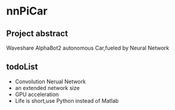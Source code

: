 # nnPiCar
## Project abstract
Waveshare AlphaBot2 autonomous Car,fueled by Neural Network
## todoList
- Convolution Nerual Network
- an extended network size
- GPU acceleration
- Life is short,use Python instead of Matlab